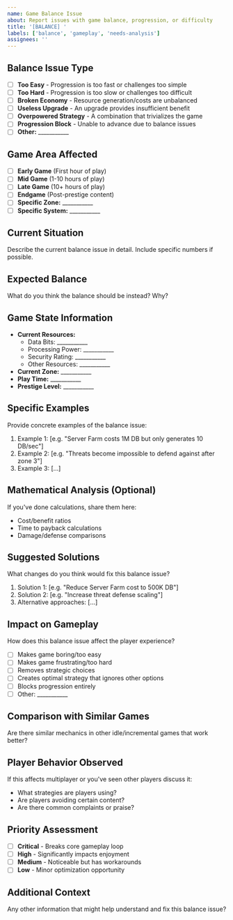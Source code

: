 ```yaml
---
name: Game Balance Issue
about: Report issues with game balance, progression, or difficulty
title: '[BALANCE] '
labels: ['balance', 'gameplay', 'needs-analysis']
assignees: ''
---
```


## Balance Issue Type
- [ ] **Too Easy** - Progression is too fast or challenges too simple
- [ ] **Too Hard** - Progression is too slow or challenges too difficult
- [ ] **Broken Economy** - Resource generation/costs are unbalanced
- [ ] **Useless Upgrade** - An upgrade provides insufficient benefit
- [ ] **Overpowered Strategy** - A combination that trivializes the game
- [ ] **Progression Block** - Unable to advance due to balance issues
- [ ] **Other:** ___________

## Game Area Affected
- [ ] **Early Game** (First hour of play)
- [ ] **Mid Game** (1-10 hours of play)
- [ ] **Late Game** (10+ hours of play)
- [ ] **Endgame** (Post-prestige content)
- [ ] **Specific Zone:** ___________
- [ ] **Specific System:** ___________

## Current Situation
Describe the current balance issue in detail. Include specific numbers if possible.

## Expected Balance
What do you think the balance should be instead? Why?

## Game State Information
- **Current Resources:** 
  - Data Bits: ___________
  - Processing Power: ___________
  - Security Rating: ___________
  - Other Resources: ___________
- **Current Zone:** ___________
- **Play Time:** ___________
- **Prestige Level:** ___________

## Specific Examples
Provide concrete examples of the balance issue:
1. Example 1: [e.g. "Server Farm costs 1M DB but only generates 10 DB/sec"]
2. Example 2: [e.g. "Threats become impossible to defend against after zone 3"]
3. Example 3: [...]

## Mathematical Analysis (Optional)
If you've done calculations, share them here:
- Cost/benefit ratios
- Time to payback calculations
- Damage/defense comparisons

## Suggested Solutions
What changes do you think would fix this balance issue?
1. Solution 1: [e.g. "Reduce Server Farm cost to 500K DB"]
2. Solution 2: [e.g. "Increase threat defense scaling"]
3. Alternative approaches: [...]

## Impact on Gameplay
How does this balance issue affect the player experience?
- [ ] Makes game boring/too easy
- [ ] Makes game frustrating/too hard
- [ ] Removes strategic choices
- [ ] Creates optimal strategy that ignores other options
- [ ] Blocks progression entirely
- [ ] Other: ___________

## Comparison with Similar Games
Are there similar mechanics in other idle/incremental games that work better?

## Player Behavior Observed
If this affects multiplayer or you've seen other players discuss it:
- What strategies are players using?
- Are players avoiding certain content?
- Are there common complaints or praise?

## Priority Assessment
- [ ] **Critical** - Breaks core gameplay loop
- [ ] **High** - Significantly impacts enjoyment
- [ ] **Medium** - Noticeable but has workarounds
- [ ] **Low** - Minor optimization opportunity

## Additional Context
Any other information that might help understand and fix this balance issue?
